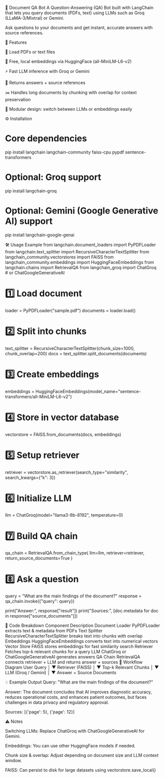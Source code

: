 📘 Document QA Bot
A Question-Answering (QA) Bot built with LangChain that lets you query documents (PDFs, text) using LLMs such as Groq (LLaMA-3/Mixtral) or Gemini.

Ask questions to your documents and get instant, accurate answers with source references.

🚀 Features

📄 Load PDFs or text files

🔢 Free, local embeddings via HuggingFace (all-MiniLM-L6-v2)

⚡ Fast LLM inference with Groq or Gemini

🧠 Returns answers + source references

✂️ Handles long documents by chunking with overlap for context preservation

🔄 Modular design: switch between LLMs or embeddings easily

⚙️ Installation
# Core dependencies
pip install langchain langchain-community faiss-cpu pypdf sentence-transformers

# Optional: Groq support
pip install langchain-groq

# Optional: Gemini (Google Generative AI) support
pip install langchain-google-genai

🛠️ Usage Example
from langchain.document_loaders import PyPDFLoader
from langchain.text_splitter import RecursiveCharacterTextSplitter
from langchain_community.vectorstores import FAISS
from langchain_community.embeddings import HuggingFaceEmbeddings
from langchain.chains import RetrievalQA
from langchain_groq import ChatGroq  # or ChatGoogleGenerativeAI

# 1️⃣ Load document
loader = PyPDFLoader("sample.pdf")
documents = loader.load()

# 2️⃣ Split into chunks
text_splitter = RecursiveCharacterTextSplitter(chunk_size=1000, chunk_overlap=200)
docs = text_splitter.split_documents(documents)

# 3️⃣ Create embeddings
embeddings = HuggingFaceEmbeddings(model_name="sentence-transformers/all-MiniLM-L6-v2")

# 4️⃣ Store in vector database
vectorstore = FAISS.from_documents(docs, embeddings)

# 5️⃣ Setup retriever
retriever = vectorstore.as_retriever(search_type="similarity", search_kwargs={"k": 3})

# 6️⃣ Initialize LLM
llm = ChatGroq(model="llama3-8b-8192", temperature=0)

# 7️⃣ Build QA chain
qa_chain = RetrievalQA.from_chain_type(
    llm=llm,
    retriever=retriever,
    return_source_documents=True
)

# 8️⃣ Ask a question
query = "What are the main findings of the document?"
response = qa_chain.invoke({"query": query})

print("Answer:", response["result"])
print("Sources:", [doc.metadata for doc in response["source_documents"]])

🔎 Code Breakdown
Component	Description
Document Loader	PyPDFLoader extracts text & metadata from PDFs
Text Splitter	RecursiveCharacterTextSplitter breaks text into chunks with overlap
Embeddings	HuggingFaceEmbeddings converts text into numerical vectors
Vector Store	FAISS stores embeddings for fast similarity search
Retriever	Fetches top-k relevant chunks for a query
LLM	ChatGroq or ChatGoogleGenerativeAI generates answers
QA Chain	RetrievalQA connects retriever + LLM and returns answer + sources
🔄 Workflow Diagram
User Query
     │
     ▼
  Retriever (FAISS)
     │
     ▼
Top-k Relevant Chunks
     │
     ▼
     LLM (Groq / Gemini)
     │
     ▼
Answer + Source Documents

💡 Example Output
Query: "What are the main findings of the document?"

Answer: The document concludes that AI improves diagnostic accuracy, reduces operational costs, 
and enhances patient outcomes, but faces challenges in data privacy and regulatory approval.

Sources: [{'page': 5}, {'page': 12}]

⚠️ Notes

Switching LLMs: Replace ChatGroq with ChatGoogleGenerativeAI for Gemini.

Embeddings: You can use other HuggingFace models if needed.

Chunk size & overlap: Adjust depending on document size and LLM context window.

FAISS: Can persist to disk for large datasets using vectorstore.save_local()

